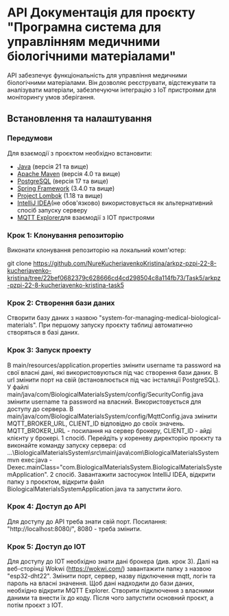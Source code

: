 # API Документація для проєкту "Програмна система для управлінням медичними біологічними матеріалами"

API забезпечує функціональність для управління медичними біологічними матеріалами. Він дозволяє реєструвати, відстежувати та аналізувати матеріали, забезпечуючи інтеграцію з IoT пристроями для моніторингу умов зберігання.

## Встановлення та налаштування

### Передумови

Для взаємодії з проєктом необхідно встановити: 
- [Java](https://www.java.com/en/) (версія 21 та вище)
- [Apache Maven](https://maven.apache.org/) (версія 4.0 та вище)
- [PostgreSQL](https://www.postgresql.org/) (версія 17 та вище)
- [Spring Framework](https://spring.io/) (3.4.0 та вище)
- [Project Lombok](https://projectlombok.org/) (1.18 та вище)
- [IntelliJ IDEA](https://www.jetbrains.com/idea/)(не обов'язково) використовується як альтернативний спосіб запуску серверу
- [MQTT Explorer](https://mqtt-explorer.com/)для взаємодії з IOT пристроями

### Крок 1: Клонування репозиторію

Виконати клонування репозиторію на локальний комп'ютер:

git clone https://github.com/NureKucheriavenkoKristina/arkpz-pzpi-22-8-kucheriavenko-kristina/tree/22bef0682379c628666cd4cd298504c8a114fb73/Task5/arkpz-pzpi-22-8-kucheriavenko-kristina-task5

### Крок 2: Створення бази даних

Створити базу даних з назвою "system-for-managing-medical-biological-materials". При першому запуску проєкту таблиці автоматично створяться в базі даних.

### Крок 3: Запуск проекту

В main/resources/application.properties змінити username та password на свої власні дані, які використовуються під час створення бази даних. 
В url змінити порт на свій (встановлюється під час інсталяції PostgreSQL). 
У файлі main/java/com/BiologicalMaterialsSystem/config/SecurityConfig.java змінити username та password на власний. Використовується для доступу до сервера. 
В main/java/com/BiologicalMaterialsSystem/config/MqttConfig.java змінити MQTT_BROKER_URL, CLIENT_ID відповідно до своїх значень. MQTT_BROKER_URL - посилання на сервер брокеру, CLIENT_ID - айді клієнту у брокері. 
1 спосіб. Перейдіть у кореневу директорію проєкту та виконайте команду запуску сервера:
cd ...\BiologicalMaterialsSystem\src\main\java\com\BiologicalMaterialsSystem
mvn exec:java -Dexec.mainClass="com.BiologicalMaterialsSystem.BiologicalMaterialsSystemApplication".
2 спосіб. Завантажити застосунок IntelliJ IDEA, відкрити папку з проєктом, відкрити файл BiologicalMaterialsSystemApplication.java та запустити його. 

### Крок 4: Доступ до API

Для доступу до АРІ треба знати свій порт. Посилання: "http://localhost:8080/", 8080 - треба змінити.

### Крок 5: Доступ до ІОТ

Для доступу до ІОТ необхідно знати дані брокера (див. крок 3). Далі на веб-сторінці Wokwi (https://wokwi.com/) завантажити папку з назвою "esp32-dht22". Змінити порт, сервер, назву підключення mqtt, логін та пароль на власні значення. 
Щоб дані надходили до бази даних, необхідно відкрити  MQTT Explorer. Створити підключення з власними даними та внести їх до коду. Після чого запустити основний проєкт, а потім проєкт з ІОТ. 
